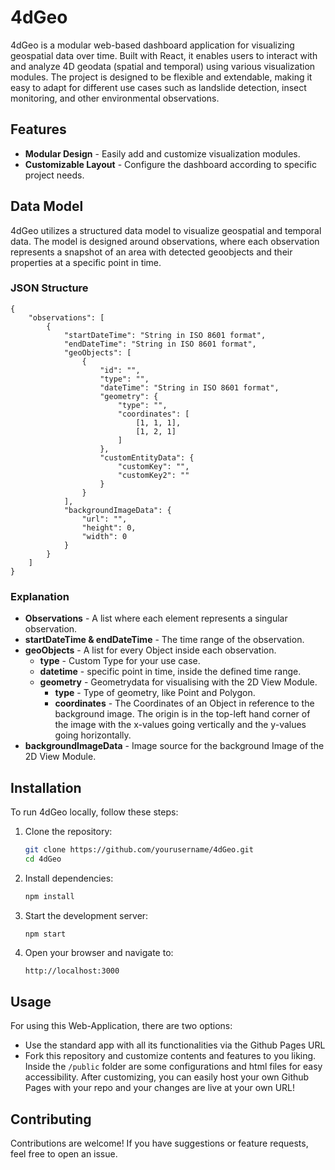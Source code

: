 # 4dGeo

4dGeo is a modular web-based dashboard application for visualizing geospatial data over time. Built with React, it enables users to interact with and analyze 4D geodata (spatial and temporal) using various visualization modules. The project is designed to be flexible and extendable, making it easy to adapt for different use cases such as landslide detection, insect monitoring, and other environmental observations.


## Features

- **Modular Design** - Easily add and customize visualization modules.
- **Customizable Layout** - Configure the dashboard according to specific project needs.


## Data Model

4dGeo utilizes a structured data model to visualize geospatial and temporal data. The model is designed around observations, where each observation represents a snapshot of an area with detected geoobjects and their properties at a specific point in time.

### JSON Structure
```
{
    "observations": [
        {
            "startDateTime": "String in ISO 8601 format",
            "endDateTime": "String in ISO 8601 format",
            "geoObjects": [
                {
                    "id": "",
                    "type": "",
                    "dateTime": "String in ISO 8601 format",
                    "geometry": {
                        "type": "",
                        "coordinates": [
                            [1, 1, 1],
                            [1, 2, 1]
                        ]
                    },
                    "customEntityData": {
                        "customKey": "",
                        "customKey2": ""
                    }
                }
            ],
            "backgroundImageData": {
                "url": "",
                "height": 0,
                "width": 0
            }        
        }
    ]
}
```

### Explanation
- **Observations** - A list where each element represents a singular observation.
- **startDateTime & endDateTime** - The time range of the observation.
- **geoObjects** - A list for every Object inside each observation.
    - **type** - Custom Type for your use case.
    - **datetime** - specific point in time, inside the defined time range.
    - **geometry** - Geometrydata for visualising with the 2D View Module.
        - **type** - Type of geometry, like Point and Polygon.
        - **coordinates** - The Coordinates of an Object in reference to the background image. The origin is in the top-left hand corner of the image with the x-values going vertically and the y-values going horizontally.
- **backgroundImageData** - Image source for the background Image of the 2D View Module.


## Installation

To run 4dGeo locally, follow these steps:

1. Clone the repository:

   ```sh
   git clone https://github.com/yourusername/4dGeo.git
   cd 4dGeo
   ```

2. Install dependencies:

   ```sh
   npm install
   ```

3. Start the development server:

   ```sh
   npm start
   ```

4. Open your browser and navigate to:

   ```
   http://localhost:3000
   ```

## Usage

For using this Web-Application, there are two options:

- Use the standard app with all its functionalities via the Github Pages URL
- Fork this repository and customize contents and features to you liking. Inside the ```/public``` folder are some configurations and html files for easy accessibility. After customizing, you can easily host your own Github Pages with your repo and your changes are live at your own URL!

## Contributing

Contributions are welcome! If you have suggestions or feature requests, feel free to open an issue.